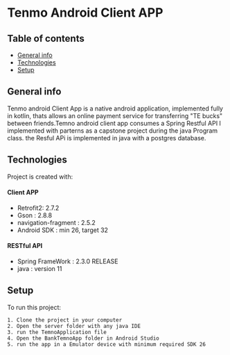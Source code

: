 # Tenmo Android Client APP
## Table of contents
* [General info](#general-info)
* [Technologies](#technologies)
* [Setup](#setup)

## General info
Tenmo android Client App is a native android application, implemented fully in kotlin, thats allows an online payment service for transferring "TE bucks" between friends.Temno android client app consumes a Spring Restful API  I implemented with parterns as a capstone project during the java Program class. the Resful APi is implemented  in java with a postgres database.  
   
	
## Technologies
Project is created with:
#### Client APP
* Retrofit2: 2.7.2
* Gson : 2.8.8
* navigation-fragment : 2.5.2
* Android SDK : min 26, target 32

#### RESTful API
* Spring FrameWork : 2.3.0 RELEASE
* java : version 11
	
## Setup
To run this project:

```
1. Clone the project in your computer
2. Open the server folder with any java IDE
3. run the TemnoApplication file 
4. Open the BankTemnoApp folder in Android Studio
5. run the app in a Emulator device with minimum required SDK 26 
```
